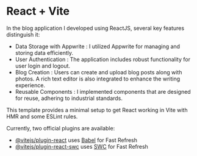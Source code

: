 # React + Vite

In the blog application I developed using ReactJS, several key features distinguish it:

- Data Storage with Appwrite : I utilized Appwrite for managing and storing data efficiently.
- User Authentication : The application includes robust functionality for user login and logout.
- Blog Creation : Users can create and upload blog posts along with photos. A rich text editor is also integrated to enhance the writing experience.
- Reusable Components : I implemented components that are designed for reuse, adhering to industrial standards.






This template provides a minimal setup to get React working in Vite with HMR and some ESLint rules.

Currently, two official plugins are available:

- [@vitejs/plugin-react](https://github.com/vitejs/vite-plugin-react/blob/main/packages/plugin-react/README.md) uses [Babel](https://babeljs.io/) for Fast Refresh
- [@vitejs/plugin-react-swc](https://github.com/vitejs/vite-plugin-react-swc) uses [SWC](https://swc.rs/) for Fast Refresh


